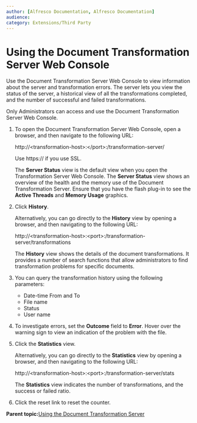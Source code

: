 ```yaml
---
author: [Alfresco Documentation, Alfresco Documentation]
audience: 
category: Extensions/Third Party
---
```


# Using the Document Transformation Server Web Console

Use the Document Transformation Server Web Console to view information about the server and transformation errors. The server lets you view the status of the server, a historical view of all the transformations completed, and the number of successful and failed transformations.

Only Administrators can access and use the Document Transformation Server Web Console.

1.  To open the Document Transformation Server Web Console, open a browser, and then navigate to the following URL:

    http://<transformation-host\>:</port\>:/transformation-server/

    Use https:// if you use SSL.

    The **Server Status** view is the default view when you open the Transformation Server Web Console. The **Server Status** view shows an overview of the health and the memory use of the Document Transformation Server. Ensure that you have the flash plug-in to see the **Active Threads** and **Memory Usage** graphics.

2.  Click **History**.

    Alternatively, you can go directly to the **History** view by opening a browser, and then navigating to the following URL:

    http://<transformation-host\>:<port\>:/transformation-server/transformations

    The **History** view shows the details of the document transformations. It provides a number of search functions that allow administrators to find transformation problems for specific documents. 

3.  You can query the transformation history using the following parameters:

    -   Date-time From and To
    -   File name
    -   Status
    -   User name
4.  To investigate errors, set the **Outcome** field to **Error**. Hover over the warning sign to view an indication of the problem with the file.

5.  Click the **Statistics** view.

    Alternatively, you can go directly to the **Statistics** view by opening a browser, and then navigating to the following URL:

    http://<transformation-host\>:<port\>:/transformation-server/stats

    The **Statistics** view indicates the number of transformations, and the success or failed ratio.

6.  Click the reset link to reset the counter.


**Parent topic:**[Using the Document Transformation Server](../concepts/transerv-using.md)

